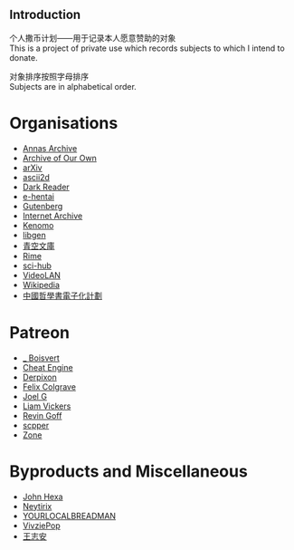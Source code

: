 ## Introduction

个人撒币计划——用于记录本人愿意赞助的对象  
This is a project of private use which records subjects to which I intend to donate.

对象排序按照字母排序  
Subjects are in alphabetical order.

# Organisations
- [Annas Archive](annas-archive.org/donate)
- [Archive of Our Own](https://archiveofourown.org/donate)
- [arXiv](https://arxiv.org/about/donate)
- [ascii2d](https://ascii2d.net/readme) 
- [Dark Reader](https://opencollective.com/darkreader/donate)
- [e-hentai](https://e-hentai.org/bitcoin.php)
- [Gutenberg](https://gutenberg.org/donate/)
- [Internet Archive](https://archive.org/donate)
- [Kenomo](https://kemono.party/support)
- [libgen](https://libgen.life/viewtopic.php?p=79795)
- [青空文庫](https://honnomirai.net/donate.html)
- [Rime](https://rime.im/donate/)
- [sci-hub](https://sci-hub.se/donate)
- [VideoLAN](https://www.videolan.org/contribute.html#money)
- [Wikipedia](https://donate.wikimedia.org/w/index.php?title=Special:LandingPage&country=SG&uselang=zh-cn&utm_medium=spontaneous&utm_source=fr-redir&utm_campaign=spontaneous)
- [中國哲學書電子化計劃](https://ctext.org/help-us/zh#donate)
# Patreon
- [_ Boisvert](https://www.patreon.com/boisvert)
- [Cheat Engine](https://www.patreon.com/cheatengine)
- [Derpixon](https://www.patreon.com/derpixon)
- [Felix Colgrave](https://www.patreon.com/felixcolgrave)
- [Joel G](https://www.patreon.com/joelg)
- [Liam Vickers](https://www.patreon.com/LiamVickersAnimation)
- [Revin Goff](https://www.patreon.com/revgoff)
- [scpper](https://www.patreon.com/scpper)
- [Zone](https://www.patreon.com/zone)
# Byproducts and Miscellaneous
- [John Hexa](https://afdian.net/a/q9adg)
- [Neytirix](https://neytirix.shop/)
- [YOURLOCALBREADMAN](https://www.teepublic.com/user/voidcollective?utm_source=designer&utm_medium=social&utm_campaign=k8PnZ8AtQ5g)
- [VivziePop](https://sharkrobot.com/collections/vivziepop)
- [王志安](https://www.paypal.com/paypalme/wangjuzhian)
